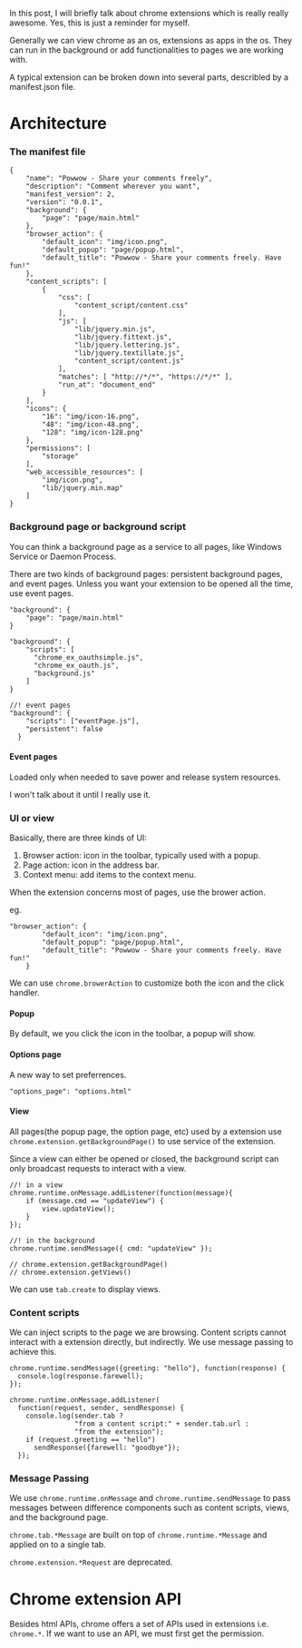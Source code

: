 In this post, I will briefly talk about chrome extensions which is really really awesome. Yes, this is just a reminder for myself.

Generally we can view chrome as an os, extensions as apps in the os. They can run in the background or add functionalities to pages we are working with.

A typical extension can be broken down into several parts, describled by a manifest.json file.

# Architecture
### The manifest file
```
{
    "name": "Powwow - Share your comments freely",
    "description": "Comment wherever you want",
    "manifest_version": 2,
    "version": "0.0.1",
    "background": {
        "page": "page/main.html"
    },
    "browser_action": {
        "default_icon": "img/icon.png",
        "default_popup": "page/popup.html",
        "default_title": "Powwow - Share your comments freely. Have fun!"
    },
    "content_scripts": [
        {
            "css": [
                "content_script/content.css"
            ],
            "js": [
                "lib/jquery.min.js",
                "lib/jquery.fittext.js",
                "lib/jquery.lettering.js",
                "lib/jquery.textillate.js",
                "content_script/content.js" 
            ],
            "matches": [ "http://*/*", "https://*/*" ],
            "run_at": "document_end"
        }
    ],
    "icons": {
        "16": "img/icon-16.png",
        "48": "img/icon-48.png",
        "128": "img/icon-128.png"
    },
    "permissions": [
        "storage"
    ],
    "web_accessible_resources": [
        "img/icon.png",
        "lib/jquery.min.map"
    ]
}
```

### Background page or background script
You can think a background page as a service to all pages, like Windows Service or Daemon Process.

There are two kinds of background pages: persistent background pages, and event pages. Unless you want your extension to be opened all the time, use event pages.

```
"background": {
    "page": "page/main.html"
}

"background": {
    "scripts": [
      "chrome_ex_oauthsimple.js",
      "chrome_ex_oauth.js",
      "background.js"
    ]
}

//! event pages
"background": {
    "scripts": ["eventPage.js"],
    "persistent": false
  }
```

#### Event pages
Loaded only when needed to save power and release system resources.

I won't talk about it until I really use it.

### UI or view
Basically, there are three kinds of UI:

1. Browser action: icon in the toolbar, typically used with a popup.
2. Page action: icon in the address bar.
3. Context menu: add items to the context menu.

When the extension concerns most of pages, use the brower action.

eg.

```
"browser_action": {
        "default_icon": "img/icon.png",
        "default_popup": "page/popup.html",
        "default_title": "Powwow - Share your comments freely. Have fun!"
    }
```

We can use `chrome.browerAction` to customize both the icon and the click handler. 

#### Popup
By default, we you click the icon in the toolbar, a popup will show.

#### Options page
A new way to set preferrences.

```
"options_page": "options.html"
```

#### View
All pages(the popup page, the option page, etc) used by a extension use `chrome.extension.getBackgroundPage()` to use service of the extension.

Since a view can either be opened or closed, the background script can only broadcast requests to interact with a view.

```JS
//! in a view
chrome.runtime.onMessage.addListener(function(message){
    if (message.cmd == "updateView") {
        view.updateView();
    }
});

//! in the background
chrome.runtime.sendMessage({ cmd: "updateView" });

// chrome.extension.getBackgroundPage()
// chrome.extension.getViews()
```

We can use `tab.create` to display views.

### Content scripts
We can inject scripts to the page we are browsing. Content scripts cannot interact with a extension directly, but indirectly. We use message passing to achieve this.

```JS
chrome.runtime.sendMessage({greeting: "hello"}, function(response) {
  console.log(response.farewell);
});

chrome.runtime.onMessage.addListener(
  function(request, sender, sendResponse) {
    console.log(sender.tab ?
                "from a content script:" + sender.tab.url :
                "from the extension");
    if (request.greeting == "hello")
      sendResponse({farewell: "goodbye"});
  });
```

### Message Passing
We use `chrome.runtime.onMessage` and `chrome.runtime.sendMessage` to pass messages between difference components such as content scripts, views, and the background page.

`chrome.tab.*Message` are built on top of `chrome.runtime.*Message` and applied on to a single tab.

`chrome.extension.*Request` are deprecated.

# Chrome extension API
Besides html APIs, chrome offers a set of APIs used in extensions i.e. `chrome.*`. If we want to use an API, we must first get the permission.